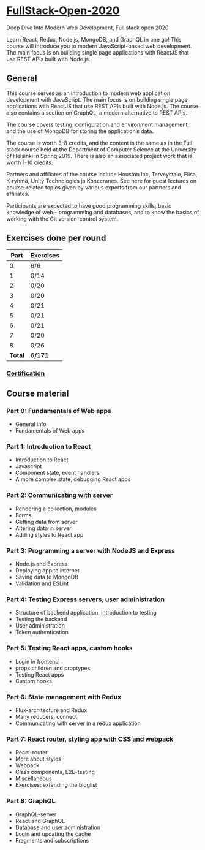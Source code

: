 # [FullStack-Open-2020](https://fullstackopen.com/en/ "Full Stack Open 2020 Homepage")


Deep Dive Into Modern Web Development, Full stack open 2020 

Learn React, Redux, Node.js, MongoDB, and GraphQL in one go! This course will introduce you to modern JavaScript-based web development. The main focus is on building single page applications with ReactJS that use REST APIs built with Node.js.

## General

This course serves as an introduction to modern web application development with JavaScript. The main focus is on building single page applications with ReactJS that use REST APIs built with Node.js. The course also contains a section on GraphQL, a modern alternative to REST APIs.

The course covers testing, configuration and environment management, and the use of MongoDB for storing the application’s data.

The course is worth 3-8 credits, and the content is the same as in the Full stack course held at the Department of Computer Science at the University of Helsinki in Spring 2019. There is also an associated project work that is worth 1-10 credits.

Partners and affiliates of the course include Houston Inc, Terveystalo, Elisa, K-ryhmä, Unity Technologies ja Konecranes. See here for guest lectures on course-related topics given by various experts from our partners and affiliates.

Participants are expected to have good programming skills, basic knowledge of web - programming and databases, and to know the basics of working with the Git version-control system.

## Exercises done per round

| Part  | Exercises|
| ---   | ---     |
| 0     | 6/6     |
| 1     | 0/14   |
| 2     | 0/20   |
| 3     | 0/20   |
| 4     | 0/21   |
| 5     | 0/21   |        
| 6     | 0/21   |        
| 7     | 0/20   |        
| 8     | 0/26   |        
| __Total__ | __6/171__ | 

### [Certification](https://studies.cs.helsinki.fi/fullstackopen2019/certificate/en/ "Certification")

## Course material
### Part 0: Fundamentals of Web apps
* General info
* Fundamentals of Web apps
### Part 1: Introduction to React
* Introduction to React
* Javascript
* Component state, event handlers
* A more complex state, debugging React apps
### Part 2: Communicating with server
* Rendering a collection, modules
* Forms
* Getting data from server
* Altering data in server
* Adding styles to React app
### Part 3: Programming a server with NodeJS and Express
* Node.js and Express
* Deploying app to internet
* Saving data to MongoDB
* Validation and ESLint
### Part 4: Testing Express servers, user administration
* Structure of backend application, introduction to testing
* Testing the backend
* User administration
* Token authentication
### Part 5: Testing React apps, custom hooks
* Login in frontend
* props.children and proptypes
* Testing React apps
* Custom hooks
### Part 6: State management with Redux
* Flux-architecture and Redux
* Many reducers, connect
* Communicating with server in a redux application
### Part 7: React router, styling app with CSS and webpack
* React-router
* More about styles
* Webpack
* Class components, E2E-testing
* Miscellaneous
* Exercises: extending the bloglist
### Part 8: GraphQL
* GraphQL-server
* React and GraphQL
* Database and user administration
* Login and updating the cache
* Fragments and subscriptions